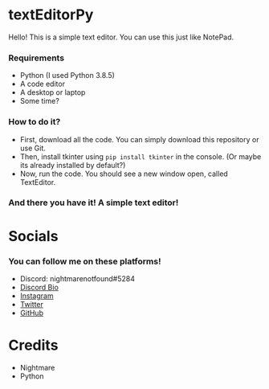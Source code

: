 # textEditorPy

Hello! This is a simple text editor. You can use this just like NotePad.

### Requirements
- Python (I used Python 3.8.5)
- A code editor 
- A desktop or laptop
- Some time?

### How to do it?
- First, download all the code. You can simply download this repository or use Git.
- Then, install tkinter using `pip install tkinter` in the console. (Or maybe its already installed by default?)
- Now, run the code. You should see a new window open, called TextEditor.
### And there you have it! A simple text editor!

# Socials
 ### You can follow me on these platforms!

- Discord: nightmarenotfound#5284
- [Discord Bio](https://discord.bio/Nightmare69)
- [Instagram](https://instagram.com/meiznightmare)
- [Twitter](https://twitter.com/dafakeNightmare)
- [GitHub](https://github.com/nightmxre69)

# Credits

- Nightmare
- Python


